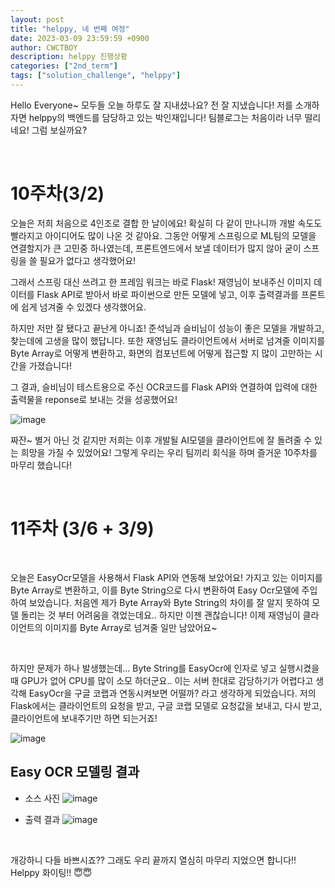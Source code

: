 ```yaml
---
layout: post
title: "helppy, 네 번째 여정"
date: 2023-03-09 23:59:59 +0900
author: CWCTBOY
description: helppy 진행상황
categories: ["2nd_term"]
tags: ["solution_challenge", "helppy"]
---
```


Hello Everyone~ 모두들 오늘 하루도 잘 지내셨나요?
전 잘 지냈습니다!
저를 소개하자면 helppy의 백엔드를 담당하고 있는 박인재입니다! 
팀블로그는 처음이라 너무 떨리네요! 그럼 보실까요?


<br>

# 10주차(3/2)

오늘은 저희 처음으로 4인조로 결합 한 날이에요! 
확실히 다 같이 만나니까 개발 속도도 빨라지고 아이디어도 많이 나온 것 같아요.
그동안 어떻게 스프링으로 ML팀의 모델을 연결할지가 큰 고민중 하나였는데, 프론트엔드에서 보낼 데이터가 많지 않아
굳이 스프링을 쓸 필요가 없다고 생각했어요!

그래서 스프링 대신 쓰려고 한 프레임 워크는 바로 Flask! 재영님이 보내주신 이미지 데이터를 Flask API로 받아서 바로 
파이썬으로 만든 모델에 넣고, 이후 출력결과를 프론트에 쉽게 넘겨줄 수 있겠다 생각했어요.

하지만 저만 잘 됐다고 끝난게 아니죠!
준석님과 슬비님이 성능이 좋은 모델을 개발하고, 찾는데에 고생을 많이 했답니다.
또한 재영님도 클라이언트에서 서버로 넘겨줄 이미지를 Byte Array로 어떻게 변환하고, 
화면의 컴포넌트에 어떻게 접근할 지 많이 고만하는 시간을 가졌습니다!

그 결과, 슬비님이 테스트용으로 주신 OCR코드를 Flask API와 연결하여 입력에 대한 출력물을 
reponse로 보내는 것을 성공했어요!

![image](https://user-images.githubusercontent.com/90444862/226096913-0eac8fec-0eb6-4c47-8bf3-899488ef8fbc.png)


짜잔~ 별거 아닌 것 같지만 저희는 이후 개발될 AI모델을 클라이언트에 잘 돌려줄 수 있는 희망을 가질 수 있었어요!
그렇게 우리는 우리 팀끼리 회식을 하며 즐거운 10주차를 마무리 했습니다!

<br>

# 11주차 (3/6 + 3/9)

<br>

오늘은 EasyOcr모델을 사용해서 Flask API와 연동해 보았어요!
가지고 있는 이미지를 Byte Array로 변환하고, 이를 Byte String으로 다시 변환하여 Easy Ocr모델에
주입하여 보았습니다. 처음엔 제가 Byte Array와 Byte String의 차이를 잘 알지 못하여 모델 돌리는 것 부터
어려움을 겪었는데요.. 하지만 이젠 괜찮습니다! 이제 재영님이 클라이언트의 이미지를 Byte Array로 넘겨줄 일만 남았어요~

<br>

하지만 문제가 하나 발생했는데... Byte String를 EasyOcr에 인자로 넣고 실행시켰을 때 GPU가 없어 CPU를 많이 소모 
하더군요.. 이는 서버 한대로 감당하기가 어렵다고 생각해 EasyOcr을 구글 코랩과 연동시켜보면 어떨까? 라고 생각하게 되었습니다. 
저의 Flask에서는 클라이언트의 요청을 받고, 구글 코랩 모델로 요청값을 보내고, 다시 받고, 클라이언트에 보내주기만 하면 되는거죠!


![image](https://user-images.githubusercontent.com/90444862/226097004-e4a03454-3eb6-4c5f-b9f3-7e7485321084.png)


## Easy OCR 모델링 결과

- 소스 사진
![image](https://user-images.githubusercontent.com/90444862/226096953-fc246e87-e96e-49a9-8181-e8e9b993545d.png)


- 출력 결과
![image](https://user-images.githubusercontent.com/90444862/226096987-eca42bbb-745a-4104-9e9e-31928313ff14.png)


<br>

개강하니 다들 바쁘시죠??
그래도 우리 끝까지 열심히 마무리 지었으면 합니다!!
Helppy 화이팅!! 😇😇

<br>


